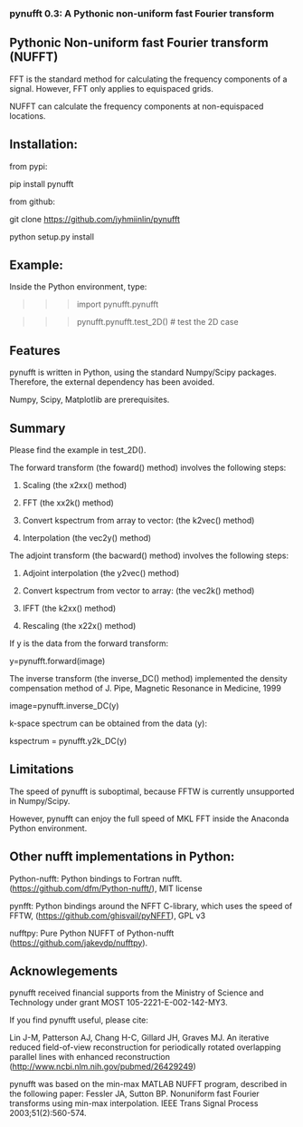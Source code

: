 ### pynufft 0.3: A Pythonic non-uniform fast Fourier transform

## Pythonic Non-uniform fast Fourier transform (NUFFT)

FFT is the standard method for calculating the frequency components of a signal. However, FFT only applies to equispaced grids. 

NUFFT can calculate the frequency components at non-equispaced locations.


## Installation:

from pypi:

pip install pynufft

from github:

git clone https://github.com/jyhmiinlin/pynufft

python setup.py install

## Example:

Inside the Python environment, type:

>>>import pynufft.pynufft

>>>pynufft.pynufft.test_2D() # test the 2D case


## Features

pynufft is written in Python, using the standard Numpy/Scipy packages. Therefore, the external dependency has been avoided. 

Numpy, Scipy, Matplotlib are prerequisites.

## Summary

Please find the example in test_2D().

The forward transform (the foward() method) involves the following steps:

1. Scaling (the x2xx() method)

2. FFT (the xx2k() method)

3. Convert kspectrum from array to vector: (the k2vec() method)

4. Interpolation (the vec2y() method)


The adjoint transform (the bacward() method) involves the following steps:

1. Adjoint interpolation (the y2vec() method)

2. Convert kspectrum from vector to array: (the vec2k() method)

3. IFFT (the k2xx() method)

4. Rescaling (the x22x() method)


If y is the data from the forward transform:

y=pynufft.forward(image)


The inverse transform (the inverse_DC() method) implemented the density compensation method of J. Pipe, Magnetic Resonance in Medicine, 1999

image=pynufft.inverse_DC(y)


k-space spectrum can be obtained from the data (y):

kspectrum = pynufft.y2k_DC(y)

## Limitations

The speed of pynufft is suboptimal, because FFTW is currently unsupported in Numpy/Scipy. 

However, pynufft can enjoy the full speed of MKL FFT inside the Anaconda Python environment.

## Other nufft implementations in Python:

Python-nufft: Python bindings to Fortran nufft. (https://github.com/dfm/Python-nufft/), MIT license

pynfft: Python bindings around the NFFT C-library, which uses the speed of FFTW, (https://github.com/ghisvail/pyNFFT), GPL v3

nufftpy: Pure Python NUFFT of Python-nufft (https://github.com/jakevdp/nufftpy). 

## Acknowlegements

pynufft received financial supports from the Ministry of Science and Technology under grant MOST 105-2221-E-002-142-MY3.

If you find pynufft useful, please cite:

Lin J-M, Patterson AJ, Chang H-C, Gillard JH, Graves MJ. An iterative reduced field-of-view reconstruction for periodically rotated overlapping parallel lines with enhanced reconstruction 
(http://www.ncbi.nlm.nih.gov/pubmed/26429249)

pynufft was based on the min-max MATLAB NUFFT program, described in the following paper:
Fessler JA, Sutton BP. Nonuniform fast Fourier transforms using min-max interpolation. IEEE Trans Signal Process 2003;51(2):560-574.

